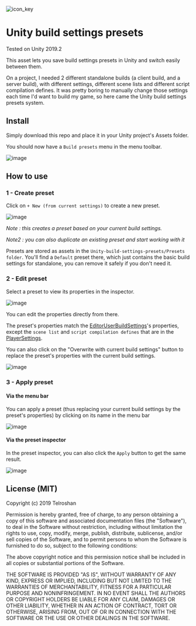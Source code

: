 ![icon_key](https://user-images.githubusercontent.com/19146183/64446487-365c2580-d0d9-11e9-9ead-8b964c73497c.png)

# Unity build settings presets

Tested on Unity 2019.2

This asset lets you save build settings presets in Unity and switch easily between them.

On a project, I needed 2 different standalone builds (a client build, and a server build), with different settings, different scene lists and different script compilation defines. It was pretty boring to manually change those settings each time I'd want to build my game, so here came the Unity build settings presets system.

## Install

Simply download this repo and place it in your Unity project's Assets folder.

You should now have a `Build presets` menu in the menu toolbar.

![image](https://user-images.githubusercontent.com/19146183/64428975-46620e00-d0b5-11e9-8752-e544654a8ff4.png)

## How to use
### 1 - Create preset
Click on `+ New (from current settings)` to create a new preset.

![image](https://user-images.githubusercontent.com/19146183/64429643-b91fb900-d0b6-11e9-84ad-6bb1d3f42ed9.png)

_Note : this creates a preset based on your current build settings._

_Note2 : you can also duplicate an existing preset and start working with it_

Presets are stored as assets in the `Unity-build-settings-presets/Presets folder`. You'll find a `Default` preset there, which just contains the basic build settings for standalone, you can remove it safely if you don't need it.

### 2 - Edit preset
Select a preset to view its properties in the inspector.

![image](https://user-images.githubusercontent.com/19146183/64432085-1b2eed00-d0bc-11e9-8139-aeac76a125bd.png)

You can edit the properties directly from there.

The preset's properties match the [EditorUserBuildSettings](https://docs.unity3d.com/ScriptReference/EditorUserBuildSettings.html)'s properties, except the `scene list` and `script compilation defines` that are in the [PlayerSettings](https://docs.unity3d.com/ScriptReference/PlayerSettings.html).

You can also click on the "Overwrite with current build settings" button to replace the preset's properties with the current build settings.

![image](https://user-images.githubusercontent.com/19146183/64432161-3ef23300-d0bc-11e9-8018-eb8c11b91f80.png)

### 3 - Apply preset
#### Via the menu bar
You can apply a preset (thus replacing your current build settings by the preset's properties) by clicking on its name in the menu bar

![image](https://user-images.githubusercontent.com/19146183/64430739-32201000-d0b9-11e9-9d00-e1d5afdd965b.png)

#### Via the preset inspector
In the preset inspector, you can also click the `Apply` button to get the same result.

![image](https://user-images.githubusercontent.com/19146183/64432238-6fd26800-d0bc-11e9-927f-8cc24ffc6a71.png)


## License (MIT)
Copyright (c) 2019 Telroshan

Permission is hereby granted, free of charge, to any person obtaining a copy
of this software and associated documentation files (the "Software"), to deal
in the Software without restriction, including without limitation the rights
to use, copy, modify, merge, publish, distribute, sublicense, and/or sell
copies of the Software, and to permit persons to whom the Software is
furnished to do so, subject to the following conditions:

The above copyright notice and this permission notice shall be included in all
copies or substantial portions of the Software.

THE SOFTWARE IS PROVIDED "AS IS", WITHOUT WARRANTY OF ANY KIND, EXPRESS OR
IMPLIED, INCLUDING BUT NOT LIMITED TO THE WARRANTIES OF MERCHANTABILITY,
FITNESS FOR A PARTICULAR PURPOSE AND NONINFRINGEMENT. IN NO EVENT SHALL THE
AUTHORS OR COPYRIGHT HOLDERS BE LIABLE FOR ANY CLAIM, DAMAGES OR OTHER
LIABILITY, WHETHER IN AN ACTION OF CONTRACT, TORT OR OTHERWISE, ARISING FROM,
OUT OF OR IN CONNECTION WITH THE SOFTWARE OR THE USE OR OTHER DEALINGS IN THE
SOFTWARE.
